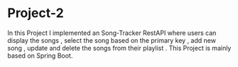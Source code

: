 # Project-2
In this Project I implemented an Song-Tracker RestAPI where users can display the songs , select the song based on the primary key ,  add new song , update and delete
the songs from their playlist . This Project is mainly based on Spring Boot.
